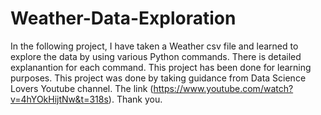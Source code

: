 # Weather-Data-Exploration
In the following project, I have taken a Weather csv file and learned to explore the data by using various Python commands.
There is detailed explanantion for each command. This project has been done for learning purposes.
This project was done by taking guidance from Data Science Lovers Youtube channel. 
The link (https://www.youtube.com/watch?v=4hYOkHijtNw&t=318s).
Thank you.
